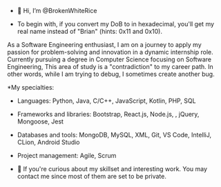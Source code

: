 - 👋 Hi, I’m @BrokenWhiteRice

- To begin with, if you convert my DoB to in hexadecimal, you'll get my real name instead of "Brian" (hints: 0x11 and 0x10).

As a Software Engineering enthusiast, I am on a journey to apply my passion for problem-solving and innovation in a dynamic internship role. Currently pursuing a degree in Computer Science focusing on Software Engineering, This area of study is a "contradiction" to my career path. In other words, while I am trying to debug, I sometimes create another bug.

*My specialties:
- Languages: Python, Java, C/C++, JavaScript, Kotlin, PHP, SQL
- Frameworks and libraries: Bootstrap, React.js, Node.js, , jQuery, Mongoose, Jest
- Databases and tools: MongoDB, MySQL, XML, Git, VS Code, IntelliJ, CLion, Android Studio
- Project management: Agile, Scrum



- 👀 If you're curious about my skillset and interesting work. You may contact me since most of them are set to be private.


<!---
BrokenWhiteRice/BrokenWhiteRice is a ✨ special ✨ repository because its `README.md` (this file) appears on your GitHub profile.

--->
